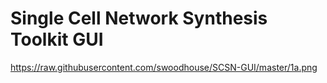 # Single Cell Network Synthesis Toolkit GUI
https://raw.githubusercontent.com/swoodhouse/SCSN-GUI/master/1a.png
